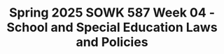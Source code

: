 ---
layout: single_embed_slide
title: "Spring 2025 SOWK 587 Week 04 - School and Special Education Laws and Policies"
presentation_id: VymFGH
slides:
  - slide_name: ../deck-VymFGH-large-0.jpeg
    slide_thumbnail: ../deck-VymFGH-thumb-0.jpeg
    slide_alt: "The image shows a classical building's facade with columns, overlaid text reads: 'School and Special Education Laws and Policies, Spring 2025, SOWK 587, Week 04, Jacob Campbell, LICSW at Heritage University.'"
  - slide_name: ../deck-VymFGH-large-1.jpeg
    slide_thumbnail: ../deck-VymFGH-thumb-1.jpeg
    slide_alt: "**Object:** Presentation slide  **Action:** Displays course agenda and objectives  **Context:** Regarding special education in schools, featuring week four plan, overview of services, referral processes, necessary positions, and mandated reporting. Text includes 'Learning Objective' with related goals."
  - slide_name: ../deck-VymFGH-large-2.jpeg
    slide_thumbnail: ../deck-VymFGH-thumb-2.jpeg
    slide_alt: "Image shows a presentation slide titled 'Week Three Course Plan.' It includes the following tasks:- Read 'School Social Work: A Direct Practice Guide,' Chapter 4 on Special Education and School Social Work.- Review OSPI's 'Notice of Special Education Procedural Safeguards for Students and Their Families' and take the quiz.- Participate in forums with at least three replies, exploring topics like due process hearings, school law, decision making, and textbook questions.Additional text includes 'Jacob Campbell, Ph.D. LICSW at Heritage University,' and 'Spring 2025 SOWK 587'."
  - slide_name: ../deck-VymFGH-large-3.jpeg
    slide_thumbnail: ../deck-VymFGH-thumb-3.jpeg
    slide_alt: "Slide titled 'Legal Basis for Special Education,' listing: Americans With Disabilities Act, Individuals With Disabilities Education Improvement Act, and Washington Administrative Code (Chapter 392-172A). Footer notes Jacob Campbell, Ph.D., and Spring 2025 SOWK 587."
  - slide_name: ../deck-VymFGH-large-4.jpeg
    slide_thumbnail: ../deck-VymFGH-thumb-4.jpeg
    slide_alt: "Text slide with the title 'A service not a place...' followed by points about special education, focusing on services, instruction types, and specially designed instruction. Blue band with black stars emphasizes teaching strategy changes."
  - slide_name: ../deck-VymFGH-large-5.jpeg
    slide_thumbnail: ../deck-VymFGH-thumb-5.jpeg
    slide_alt: "Slide presents key special education terms: - **FAPE**: A program for individual student needs free of charge.- **SDI**: Tailored instructional activities for disabilities.- **FERPA**: Law ensuring student record privacy.Includes 'Jacob Campbell, Ph.D. LCSW at Heritage University' and 'Spring 2025 SOWK 587.'"
  - slide_name: ../deck-VymFGH-large-6.jpeg
    slide_thumbnail: ../deck-VymFGH-thumb-6.jpeg
    slide_alt: "Slide titled '504 Plan Explanation & Eligibility' describes that a 504 plan is an accommodation plan for students with disabilities, ensuring they have equal educational access. Eligibility requires a disability that adversely impacts progress and requires accommodations. The slide includes a stack of colorful book icons on the left."
  - slide_name: ../deck-VymFGH-large-7.jpeg
    slide_thumbnail: ../deck-VymFGH-thumb-7.jpeg
    slide_alt: "Slide text: “What is an IEP? Individualized Education Program. Defines present levels, measurable goals, accommodations, least restrictive environment, and transition plan. Jacob Campbell, Ph.D. LCSW, Heritage University, Spring 2025 SOWK 587.”"
  - slide_name: ../deck-VymFGH-large-8.jpeg
    slide_thumbnail: ../deck-VymFGH-thumb-8.jpeg
    slide_alt: "Slide text describes qualifications for special education services. It details that a student must have a disability impacting educational progress and requiring specially designed instruction. Includes a note about eligibility nuances."
  - slide_name: ../deck-VymFGH-large-9.jpeg
    slide_thumbnail: ../deck-VymFGH-thumb-9.jpeg
    slide_alt: "Slide titled 'Typical Referral Concerns: Frequent Needs of Students' lists academic delays, lack of progress, attention issues, and social skill delays as key concerns. Mentions Jacob Campbell, Ph.D., Heritage University, Spring 2025 SOWK 587."
  - slide_name: ../deck-VymFGH-large-10.jpeg
    slide_thumbnail: ../deck-VymFGH-thumb-10.jpeg
    slide_alt: "Clipboard displays school considerations including English proficiency, attendance, environmental issues, instruction exposure, and interventions. Text: 'Considerations: What Do Schools Look At?' Presented by Jacob Campbell, Spring 2025 SOWK 587."
  - slide_name: ../deck-VymFGH-large-11.jpeg
    slide_thumbnail: ../deck-VymFGH-thumb-11.jpeg
    slide_alt: "A winding road leads into the distance. Text states: 'Who Makes Them: Anyone can make a referral for special education services...' Captioned as 'The Road to Referrals.' Background is white."
  - slide_name: ../deck-VymFGH-large-12.jpeg
    slide_thumbnail: ../deck-VymFGH-thumb-12.jpeg
    slide_alt: "Title: 'The Road to Referrals - What is the Process'Description: The slide outlines the referral process for special education services. Key points include submitting referrals in writing to the building or district level, and sending them to the building administrator or school psychologist.Additional Text:- 'Anyone can make a referral for special education services if they believe the student would benefit from a more specialized instructional program than can be provided in the general education setting.'- Bottom text: 'Jacob Campbell, Ph.D. LICSW at Heritage University; Spring 2025 SOWK 587.'Visuals: Left side features a green box with a school icon, right side features a red box with an exclamation mark."
  - slide_name: ../deck-VymFGH-large-13.jpeg
    slide_thumbnail: ../deck-VymFGH-thumb-13.jpeg
    slide_alt: "Presentation slide describing a referral process for student evaluation. It includes teacher-collected data on interventions and additional shared data like absence profile, discipline history, and academic history."
  - slide_name: ../deck-VymFGH-large-14.jpeg
    slide_thumbnail: ../deck-VymFGH-thumb-14.jpeg
    slide_alt: "Timeline slide explaining evaluation process requirements. Text: - 25 school days to decide on evaluation, inform parents, obtain consent. - 35 school days to complete evaluation after consent.- 30 calendar days to develop initial IEP for special education eligibility.Red circle: 'So... an evaluation is not a quick process.'Jacob Campbell, Ph.D. LCSW at Heritage University. Spring 2025 SOWK 587."
  - slide_name: ../deck-VymFGH-large-15.jpeg
    slide_thumbnail: ../deck-VymFGH-thumb-15.jpeg
    slide_alt: "A slide presents 'Eligibility Categories & Programs' offered in Pasco. It lists '14 Eligibility Categories' including 'Health Impairment' and 'Emotional/Behavioral Disability' and '13 Special Service Programs' featuring 'Behavior Programs (BRIDGES).'"
  - slide_name: ../deck-VymFGH-large-16.jpeg
    slide_thumbnail: ../deck-VymFGH-thumb-16.jpeg
    slide_alt: "Silhouette of a person thinking, with a thought bubble listing: Requesting records, Connecting with case manager, Seeing programs first hand, Participating in meetings, Sharing recommendations. Title: 'Coordinating Services.' Spring 2025 SOWK 587."
  - slide_name: ../deck-VymFGH-large-17.jpeg
    slide_thumbnail: ../deck-VymFGH-thumb-17.jpeg
    slide_alt: "Silhouetted group sits around a circular table, engaged in discussion, highlighted by a yellow rectangle. Text reads: 'Positions and Rolls.' Credit to Jacob Campbell, Ph.D., Spring 2025 SOWK 587."
  - slide_name: ../deck-VymFGH-large-18.jpeg
    slide_thumbnail: ../deck-VymFGH-thumb-18.jpeg
    slide_alt: "A slide lists educational roles in two columns with the heading 'Positions and Roles.' Roles include students, parents, teachers, counselors, and various specialists. Footer notes 'Jacob Campbell, Ph.D.,' and 'Spring 2025 SOWK 587.'"
  - slide_name: ../deck-VymFGH-large-19.jpeg
    slide_thumbnail: ../deck-VymFGH-thumb-19.jpeg
    slide_alt: "Title text reads 'Mandatory Reporting of Child Abuse and Neglect' in bold colors, accompanied by bullet points listing 'Social service counselors/therapists' and 'School personnel.' The slide is part of a presentation."
---